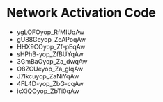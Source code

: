 # Network Activation Code
* ygLOFOyop_RfMIUqAw
* gU88Geyop_ZeAPoqAw
* HHX9COyop_Zf-pEqAw
* sHPhB-yop_ZfBUYqAw
* 3GmBaOyop_Za_dwqAw
* O8ZCUeyop_Za_gIqAw
* J7Ikcuyop_ZaNiYqAw
* 4FL4D-yop_ZbG-cqAw
* icXiQOyop_ZbTi0qAw
